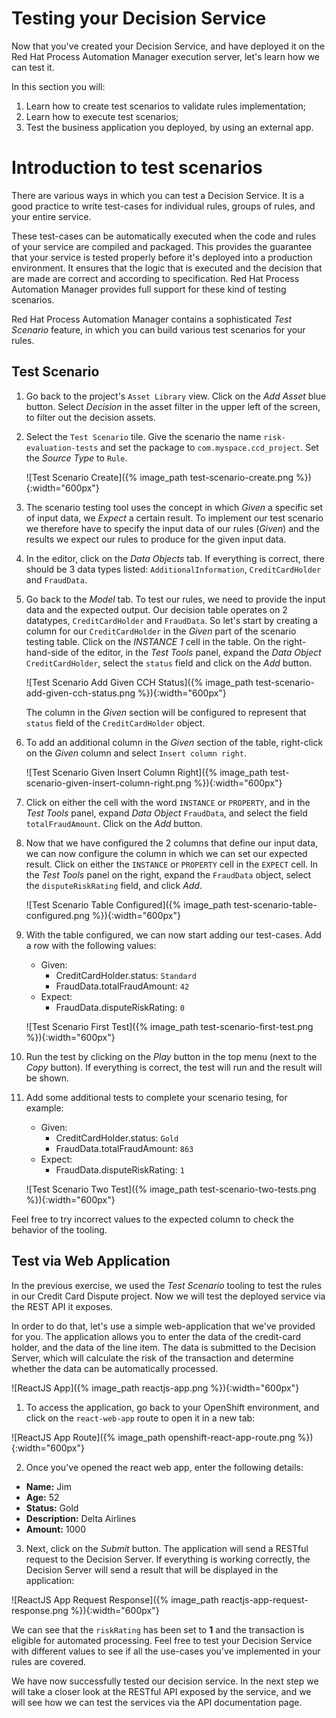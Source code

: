 # Testing your Decision Service

Now that you've created your Decision Service, and have deployed it on the Red Hat Process Automation Manager execution server, let's learn how we can test it.

In this section you will:
1. Learn how to create test scenarios to validate rules implementation;
2. Learn how to execute test scenarios;
3. Test the business application you deployed, by using an external app.

# Introduction to test scenarios

There are various ways in which you can test a Decision Service. It is a good practice to write test-cases for individual rules, groups of rules, and your entire service.

These test-cases can be automatically executed when the code and rules of your service are compiled and packaged. This provides the guarantee that your service is tested properly before it's deployed into a production environment. It ensures that the logic that is executed and the decision that are made are correct and according to specification. Red Hat Process Automation Manager provides full support for these kind of testing scenarios.

Red Hat Process Automation Manager contains a sophisticated _Test Scenario_ feature, in which you can build various test scenarios for your rules.

## Test Scenario

1. Go back to the project's `Asset Library` view. Click on the _Add Asset_ blue button. Select _Decision_ in the asset filter in the upper left of the screen, to filter out the decision assets.

2. Select the `Test Scenario` tile. Give the scenario the name `risk-evaluation-tests` and set the package to `com.myspace.ccd_project`. Set the _Source Type_ to `Rule`.

    ![Test Scenario Create]({% image_path test-scenario-create.png %}){:width="600px"}

3. The scenario testing tool uses the concept in which _Given_ a specific set of input data, we _Expect_ a certain result. To implement our test scenario we therefore have to specify the input data of our rules (_Given_) and the results we expect our rules to produce for the given input data.

4. In the editor, click on the _Data Objects_ tab. If everything is correct, there should be 3 data types listed: `AdditionalInformation`, `CreditCardHolder` and `FraudData`.

5. Go back to the _Model_ tab. To test our rules, we need to provide the input data and the expected output. Our decision table operates on 2 datatypes, `CreditCardHolder` and `FraudData`. So let's start by creating a column for our `CreditCardHolder` in the _Given_ part of the scenario testing table. Click on the _INSTANCE 1_ cell in the table. On the right-hand-side of the editor, in the _Test Tools_ panel, expand the _Data Object_ `CreditCardHolder`, select the `status` field and click on the _Add_ button.

    ![Test Scenario Add Given CCH Status]({% image_path test-scenario-add-given-cch-status.png %}){:width="600px"}

    The column in the _Given_ section will be configured to represent that `status` field of the `CreditCardHolder` object.

6. To add an additional column in the _Given_ section of the table, right-click on the _Given_ column and select `Insert column right`.

    ![Test Scenario Given Insert Column Right]({% image_path test-scenario-given-insert-column-right.png %}){:width="600px"}

7. Click on either the cell with the word `INSTANCE` or `PROPERTY`, and in the _Test Tools_ panel, expand _Data Object_ `FraudData`, and select the field `totalFraudAmount`. Click on the _Add_ button.

8. Now that we have configured the 2 columns that define our input data, we can now configure the column in which we can set our expected result. Click on either the `INSTANCE` or `PROPERTY` cell in the `EXPECT` cell. In the _Test Tools_ panel on the right, expand the `FraudData` object, select the `disputeRiskRating` field, and click _Add_.

    ![Test Scenario Table Configured]({% image_path test-scenario-table-configured.png %}){:width="600px"}

9. With the table configured, we can now start adding our test-cases. Add a row with the following values:
    - Given:
        - CreditCardHolder.status: `Standard`
        - FraudData.totalFraudAmount: `42`
    - Expect:
        - FraudData.disputeRiskRating: `0`

    ![Test Scenario First Test]({% image_path test-scenario-first-test.png %}){:width="600px"}

10. Run the test by clicking on the _Play_ button in the top menu (next to the _Copy_ button). If everything is correct, the test will run and the result will be shown.

11. Add some additional tests to complete your scenario tesing, for example:
    - Given:
        - CreditCardHolder.status: `Gold`
        - FraudData.totalFraudAmount: `863`
    - Expect:
        - FraudData.disputeRiskRating: `1`

    ![Test Scenario Two Test]({% image_path test-scenario-two-tests.png %}){:width="600px"}

Feel free to try incorrect values to the expected column to check the behavior of the tooling.

## Test via Web Application

In the previous exercise, we used the _Test Scenario_ tooling to test the rules in our Credit Card Dispute project. Now we will test the deployed service via the REST API it exposes.

In order to do that, let's use a simple web-application that we've provided for you. The application allows you to enter the data of the credit-card holder, and the data of the line item. The data is submitted to the Decision Server, which will calculate the risk of the transaction and determine whether the data can be automatically processed.

![ReactJS App]({% image_path reactjs-app.png %}){:width="600px"}

1. To access the application, go back to your OpenShift environment, and click on the `react-web-app` route to open it in a new tab:

![ReactJS App Route]({% image_path openshift-react-app-route.png %}){:width="600px"}

2. Once you've opened the react web app, enter the following details:

  - **Name:** Jim
  - **Age:** 52
  - **Status:** Gold
  - **Description:** Delta Airlines
  - **Amount:** 1000
  

3. Next, click on the _Submit_ button. The application will send a RESTful request to the Decision Server. If everything is working correctly, the Decision Server will send a result that will be displayed in the application:

![ReactJS App Request Response]({% image_path reactjs-app-request-response.png %}){:width="600px"}

We can see that the `riskRating` has been set to **1** and the transaction is eligible for automated processing. Feel free to test your Decision Service with different values to see if all the use-cases you've implemented in your rules are covered.

We have now successfully tested our decision service. In the next step we will take a closer look at the RESTful API exposed by the service, and we will see how we can test the services via the API documentation page.
